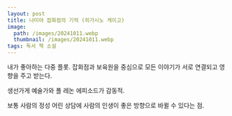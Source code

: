```yaml
---
layout: post
title: 나미야 잡화점의 기적 (히가시노 게이고)
image:
  path: /images/20241011.webp
  thumbnail: /images/20241011.webp
tags: 독서 책 소설
---
```


내가 좋아하는 다중 플롯. 잡화점과 보육원을 중심으로 모든 이야기가 서로 연결되고 영향을 주고 받는다.


생선가게 예술가와 폴 레논 에피소드가 감동적.


보통 사람의 정성 어린 상담에 사람의 인생이 좋은 방향으로 바뀔 수 있다는 점.
